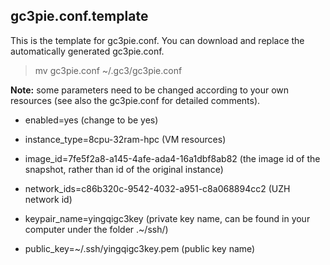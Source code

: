 ## gc3pie.conf.template

This is the template for gc3pie.conf. You can download and replace the automatically generated gc3pie.conf.

> mv gc3pie.conf ~/.gc3/gc3pie.conf

**Note:** some parameters need to be changed according to your own resources (see also the gc3pie.conf for detailed comments). 

- enabled=yes   (change to be yes)

- instance_type=8cpu-32ram-hpc  (VM resources)

- image_id=7fe5f2a8-a145-4afe-ada4-16a1dbf8ab82  (the image id of the snapshot, rather than id of the original instance)

- network_ids=c86b320c-9542-4032-a951-c8a068894cc2  (UZH network id)

- keypair_name=yingqigc3key  (private key name, can be found in your computer under the folder .~/ssh/)

- public_key=~/.ssh/yingqigc3key.pem (public key name)
